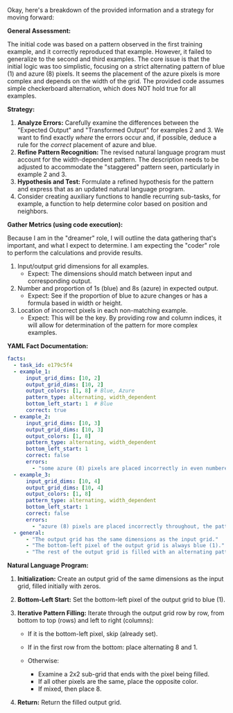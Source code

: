 Okay, here's a breakdown of the provided information and a strategy for moving forward:

**General Assessment:**

The initial code was based on a pattern observed in the first training example, and it correctly reproduced that example. However, it failed to generalize to the second and third examples. The core issue is that the initial logic was too simplistic, focusing on a strict alternating pattern of blue (1) and azure (8) pixels. It seems the placement of the azure pixels is more complex and depends on the width of the grid. The provided code assumes simple checkerboard alternation, which does NOT hold true for all examples.

**Strategy:**

1.  **Analyze Errors:** Carefully examine the differences between the "Expected Output" and "Transformed Output" for examples 2 and 3. We want to find exactly *where* the errors occur and, if possible, deduce a rule for the *correct* placement of azure and blue.
2.  **Refine Pattern Recognition:** The revised natural language program must account for the width-dependent pattern. The description needs to be adjusted to accommodate the "staggered" pattern seen, particularly in example 2 and 3.
3.  **Hypothesis and Test:** Formulate a refined hypothesis for the pattern and express that as an updated natural language program.
4.  Consider creating auxiliary functions to handle recurring sub-tasks, for example, a function to help determine color based on position and neighbors.

**Gather Metrics (using code execution):**

Because I am in the "dreamer" role, I will outline the data gathering that's important, and what I expect to determine. I am expecting the "coder" role to perform the calculations and provide results.

1. Input/output grid dimensions for all examples.
    *   Expect: The dimensions should match between input and corresponding output.
2. Number and proportion of 1s (blue) and 8s (azure) in expected output.
     *   Expect: See if the proportion of blue to azure changes or has a formula based in width or height.
3. Location of incorrect pixels in each non-matching example.
    *   Expect: This will be the key. By providing row and column indices, it will allow for determination of the pattern for more complex examples.

**YAML Fact Documentation:**


```yaml
facts:
  - task_id: e179c5f4
  - example_1:
      input_grid_dims: [10, 2]
      output_grid_dims: [10, 2]
      output_colors: [1, 8] # Blue, Azure
      pattern_type: alternating, width_dependent
      bottom_left_start: 1  # Blue
      correct: true
  - example_2:
      input_grid_dims: [10, 3]
      output_grid_dims: [10, 3]
      output_colors: [1, 8]
      pattern_type: alternating, width_dependent
      bottom_left_start: 1
      correct: false
      errors:
        - "some azure (8) pixels are placed incorrectly in even numbered rows (counting up from the bottom, zero-indexed), starting in the 3rd column"
  - example_3:
      input_grid_dims: [10, 4]
      output_grid_dims: [10, 4]
      output_colors: [1, 8]
      pattern_type: alternating, width_dependent
      bottom_left_start: 1
      correct: false
      errors:
        - "azure (8) pixels are placed incorrectly throughout, the pattern is a repeating offset checkerboard"
  - general:
      - "The output grid has the same dimensions as the input grid."
      - "The bottom-left pixel of the output grid is always blue (1)."
      - "The rest of the output grid is filled with an alternating pattern of blue (1) and azure (8) pixels which seems to 'shift' based on the width of the grid and the position of colors in the prior row."
```


**Natural Language Program:**

1.  **Initialization:** Create an output grid of the same dimensions as the input grid, filled initially with zeros.
2.  **Bottom-Left Start:** Set the bottom-left pixel of the output grid to blue (1).
3.  **Iterative Pattern Filling:** Iterate through the output grid row by row, from bottom to top (rows) and left to right (columns):
    *   If it is the bottom-left pixel, skip (already set).

    *   If in the first row from the bottom: place alternating 8 and 1.

    *  Otherwise:
        * Examine a 2x2 sub-grid that ends with the pixel being filled.
        * If all other pixels are the same, place the opposite color.
        * If mixed, then place 8.

4. **Return:** Return the filled output grid.
